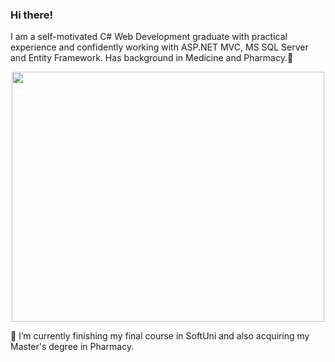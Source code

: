 ### Hi there!
I am a self-motivated C# Web Development
graduate with practical experience and confidently working with ASP.NET MVC, MS SQL Server and Entity
Framework. Has background in Medicine and
Pharmacy.👋

<div align="center">
  <img src="https://media0.giphy.com/media/Rs0JBoGpPxMAlnVc8y/giphy.gif?cid=ecf05e47xqho4272s6bmha8irehtcy4vgmqktswtzpgc16kf&ep=v1_gifs_related&rid=giphy.gif&ct=g" width="500" height="400"/>
</div>

🌱 I’m currently finishing my final course in SoftUni and also acquiring my Master's degree in Pharmacy.

<!--
**gergana-georgieva00/gergana-georgieva00** is a ✨ _special_ ✨ repository because its `README.md` (this file) appears on your GitHub profile.

Here are some ideas to get you started:

- 🔭 I’m currently working on ...
🌱 I’m currently finishing my final course in SoftUni and also acquiring my Master's degree in Pharmacy.
- 👯 I’m looking to collaborate on ...
- 🤔 I’m looking for help with ...
- 💬 Ask me about anything :)
- 📫 How to reach me: 
- 😄 Pronouns: ...
- ⚡ Fun fact: ...
-->
